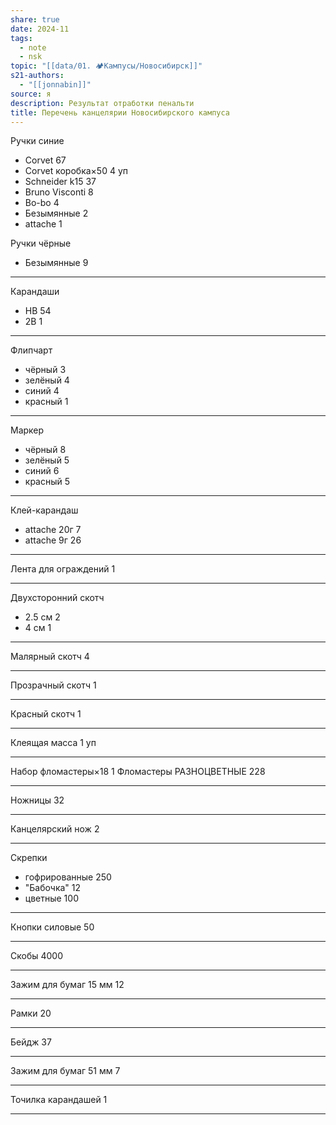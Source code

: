 ```yaml
---
share: true
date: 2024-11
tags:
  - note
  - nsk
topic: "[[data/01. 🏕️Кампусы/Новосибирск]]"
s21-authors:
  - "[[jonnabin]]"
source: я
description: Результат отработки пенальти
title: Перечень канцелярии Новосибирского кампуса
---
```


Ручки синие
- Corvet 67
- Corvet коробка×50 4 уп
- Schneider k15 37
- Bruno Visconti 8
- Bo-bo 4
- Безымянные 2
- attache 1

Ручки чёрные
+ Безымянные 9
---

Карандаши
- HB 54
- 2B 1

---

Флипчарт
- чёрный 3
- зелёный 4
- синий 4
- красный 1

---
Маркер
- чёрный 8
- зелёный 5
- синий 6
- красный 5

---

Клей-карандаш
- attache 20г 7
- attache 9г 26

---
Лента для ограждений 1

---
Двухсторонний скотч 
- 2.5 см 2
- 4 см 1

---
Малярный скотч 4

---
Прозрачный скотч 1

---
Красный скотч 1

---
Клеящая масса 1 уп

---
Набор фломастеры×18 1
Фломастеры РАЗНОЦВЕТНЫЕ 228

---
Ножницы 32

---
Канцелярский нож 2

---
Скрепки 
- гофрированные 250
- "Бабочка" 12
- цветные 100

---
Кнопки силовые
50

---
Скобы 4000

---
Зажим для бумаг 15 мм 12

---
Рамки 20

---
Бейдж 37

---
Зажим для бумаг 51 мм 7

---
Точилка карандашей 1

---
